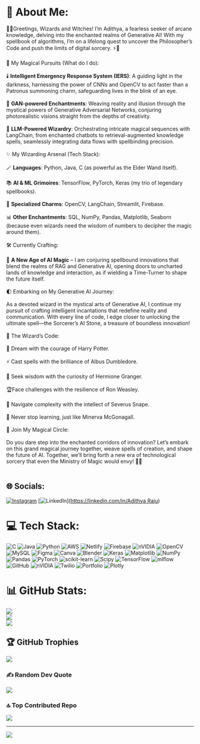 # 💫 About Me:
🧙‍♂️Greetings, Wizards and Witches! I’m Adithya, a fearless seeker of arcane knowledge, delving into the enchanted realms of Generative AI! With my spellbook of algorithms, I’m on a lifelong quest to uncover the Philosopher’s Code and push the limits of digital sorcery. ⚡📜<br><br>🏰 My Magical Pursuits (What do I do):<br><br>🕯️ **Intelligent Emergency Response System (IERS)**: A guiding light in the darkness, harnessing the power of CNNs and OpenCV to act faster than a Patronus summoning charm, safeguarding lives in the blink of an eye.<br><br>📜 **GAN-powered Enchantments**: Weaving reality and illusion through the mystical powers of Generative Adversarial Networks, conjuring photorealistic visions straight from the depths of creativity.<br><br>📖 **LLM-Powered Wizardry**: Orchestrating intricate magical sequences with LangChain, from enchanted chatbots to retrieval-augmented knowledge spells, seamlessly integrating data flows with spellbinding precision.<br><br>✨ My Wizarding Arsenal (Tech Stack):<br><br>🪄 **Languages**: Python, Java, C (as powerful as the Elder Wand itself).<br><br>📚 **AI & ML Grimoires**: TensorFlow, PyTorch, Keras (my trio of legendary spellbooks).<br><br>🦉 **Specialized Charms**: OpenCV, LangChain, Streamlit, Firebase.<br><br>📊 **Other Enchantments**: SQL, NumPy, Pandas, Matplotlib, Seaborn (because even wizards need the wisdom of numbers to decipher the magic around them).<br><br>🛠️ Currently Crafting:<br><br>🔮 **A New Age of AI Magic** – I am conjuring spellbound innovations that blend the realms of RAG and Generative AI, opening doors to uncharted lands of knowledge and interaction, as if wielding a Time-Turner to shape the future itself.<br><br>🌓 Embarking on My Generative AI Journey:<br><br>As a devoted wizard in the mystical arts of Generative AI, I continue my pursuit of crafting intelligent incantations that redefine reality and communication. With every line of code, I edge closer to unlocking the ultimate spell—the Sorcerer’s AI Stone, a treasure of boundless innovation!<br><br>📜 The Wizard’s Code:<br><br>🌟 Dream with the courage of Harry Potter.<br><br>⚡ Cast spells with the brilliance of Albus Dumbledore.<br><br>🧠 Seek wisdom with the curiosity of Hermione Granger.<br><br>🏆Face challenges with the resilience of Ron Weasley.<br><br>🔮 Navigate complexity with the intellect of Severus Snape.<br><br>📖 Never stop learning, just like Minerva McGonagall.<br><br>💬 Join My Magical Circle:<br><br>Do you dare step into the enchanted corridors of innovation? Let’s embark on this grand magical journey together, weave spells of creation, and shape the future of AI. Together, we’ll bring forth a new era of technological sorcery that even the Ministry of Magic would envy! 🏰✨<br><br>


## 🌐 Socials:
[![Instagram](https://img.shields.io/badge/Instagram-%23E4405F.svg?logo=Instagram&logoColor=white)](https://instagram.com/adithya_raju._) [![LinkedIn](https://img.shields.io/badge/LinkedIn-%230077B5.svg?logo=linkedin&logoColor=white)]([https://linkedin.com/in/Adithya Raju](https://www.linkedin.com/in/adithya-raju-2a8b36320?utm_source=share&utm_campaign=share_via&utm_content=profile&utm_medium=android_app )) 

# 💻 Tech Stack:
![C](https://img.shields.io/badge/c-%2300599C.svg?style=plastic&logo=c&logoColor=white) ![Java](https://img.shields.io/badge/java-%23ED8B00.svg?style=plastic&logo=openjdk&logoColor=white) ![Python](https://img.shields.io/badge/python-3670A0?style=plastic&logo=python&logoColor=ffdd54) ![AWS](https://img.shields.io/badge/AWS-%23FF9900.svg?style=plastic&logo=amazon-aws&logoColor=white) ![Netlify](https://img.shields.io/badge/netlify-%23000000.svg?style=plastic&logo=netlify&logoColor=#00C7B7) ![Firebase](https://img.shields.io/badge/firebase-%23039BE5.svg?style=plastic&logo=firebase) ![nVIDIA](https://img.shields.io/badge/cuda-000000.svg?style=plastic&logo=nVIDIA&logoColor=green) ![OpenCV](https://img.shields.io/badge/opencv-%23white.svg?style=plastic&logo=opencv&logoColor=white) ![MySQL](https://img.shields.io/badge/mysql-4479A1.svg?style=plastic&logo=mysql&logoColor=white) ![Figma](https://img.shields.io/badge/figma-%23F24E1E.svg?style=plastic&logo=figma&logoColor=white) ![Canva](https://img.shields.io/badge/Canva-%2300C4CC.svg?style=plastic&logo=Canva&logoColor=white) ![Blender](https://img.shields.io/badge/blender-%23F5792A.svg?style=plastic&logo=blender&logoColor=white) ![Keras](https://img.shields.io/badge/Keras-%23D00000.svg?style=plastic&logo=Keras&logoColor=white) ![Matplotlib](https://img.shields.io/badge/Matplotlib-%23ffffff.svg?style=plastic&logo=Matplotlib&logoColor=black) ![NumPy](https://img.shields.io/badge/numpy-%23013243.svg?style=plastic&logo=numpy&logoColor=white) ![Pandas](https://img.shields.io/badge/pandas-%23150458.svg?style=plastic&logo=pandas&logoColor=white) ![PyTorch](https://img.shields.io/badge/PyTorch-%23EE4C2C.svg?style=plastic&logo=PyTorch&logoColor=white) ![scikit-learn](https://img.shields.io/badge/scikit--learn-%23F7931E.svg?style=plastic&logo=scikit-learn&logoColor=white) ![Scipy](https://img.shields.io/badge/SciPy-%230C55A5.svg?style=plastic&logo=scipy&logoColor=%white) ![TensorFlow](https://img.shields.io/badge/TensorFlow-%23FF6F00.svg?style=plastic&logo=TensorFlow&logoColor=white) ![mlflow](https://img.shields.io/badge/mlflow-%23d9ead3.svg?style=plastic&logo=numpy&logoColor=blue) ![GitHub](https://img.shields.io/badge/github-%23121011.svg?style=plastic&logo=github&logoColor=white) ![nVIDIA](https://img.shields.io/badge/nVIDIA-%2376B900.svg?style=plastic&logo=nVIDIA&logoColor=white) ![Twilio](https://img.shields.io/badge/Twilio-F22F46?style=plastic&logo=Twilio&logoColor=white) ![Portfolio](https://img.shields.io/badge/Portfolio-%23000000.svg?style=plastic&logo=firefox&logoColor=#FF7139) ![Plotly](https://img.shields.io/badge/Plotly-%233F4F75.svg?style=plastic&logo=plotly&logoColor=white)
# 📊 GitHub Stats:
![](https://github-readme-stats.vercel.app/api?username=Adithya-R03&theme=shadow_green&hide_border=false&include_all_commits=false&count_private=false)<br/>
![](https://github-readme-streak-stats.herokuapp.com/?user=Adithya-R03&theme=shadow_green&hide_border=false)<br/>
![](https://github-readme-stats.vercel.app/api/top-langs/?username=Adithya-R03&theme=shadow_green&hide_border=false&include_all_commits=false&count_private=false&layout=compact)

## 🏆 GitHub Trophies
![](https://github-profile-trophy.vercel.app/?username=Adithya-R03&theme=radical&no-frame=false&no-bg=true&margin-w=4)

### ✍️ Random Dev Quote
![](https://quotes-github-readme.vercel.app/api?type=horizontal&theme=radical)

### 🔝 Top Contributed Repo
![](https://github-contributor-stats.vercel.app/api?username=Adithya-R03&limit=5&theme=dark&combine_all_yearly_contributions=true)

---
[![](https://visitcount.itsvg.in/api?id=Adithya-R03&icon=0&color=3)](https://visitcount.itsvg.in)

<!-- Proudly created with GPRM ( https://gprm.itsvg.in ) --><!--
**Adithya-R03/Adithya-R03** is a ✨ _special_ ✨ repository because its `README.md` (this file) appears on your GitHub profile.

Here are some ideas to get you started:

- 🔭 I’m currently working on ...
- 🌱 I’m currently learning ...
- 👯 I’m looking to collaborate on ...
- 🤔 I’m looking for help with ...
- 💬 Ask me about ...
- 📫 How to reach me: ...
- 😄 Pronouns: ...
- ⚡ Fun fact: ...
-->
